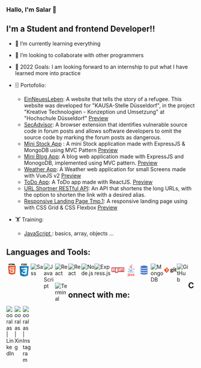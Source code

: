 ### Hallo, I'm Salar 👋 

## I'm a Student and frontend Developer!!

- 🌱 I’m currently learning everything 
- 👯 I’m looking to collaborate with other programmers 
- 🥅 2022 Goals: I am looking forward to an internship to put what I have learned more into practice
- 🗄️ Portofolio:
    - [EinNeuesLeben][einneuesleben]: A website that tells the story of a refugee. This website was developed for "KAUSA-Stelle Düsseldorf", in the project "Kreative Technologien - Konzeption und Umsetzung" at "Hochschule Düsseldorf" [Preview][einneueslebenPreview]
    - [SecAdvisor][secAdvisor]: A browser extension that identifies vulnerable source code in forum posts and allows software developers to omit the source code by marking the forum posts as dangerous.
    - [Mini Stock App][stockapp] : A mini Stock application made with ExpressJS & MongoDB using MVC Pattern [Preview][stockappPreview]
    - [Mini Blog App][blogapp]: A blog web application made with ExpressJS and MonogoDB, implemented using MVC pattern. [Preview][blogappPreview]
    - [Weather App][weatherappvuejs2]: A Weather web application for small Screens made with VueJS v2 [Preview][weatherappvuejs2Preview]
    - [ToDo App][todoapp]: A ToDo app made with ReactJS. [Preview][todoapp-reactjsPreview]
    - [URL Shortner RESTful API][urlshortnerapi]: An API that shortens the long URLs, with the  option to shorten the link with a desired alias.
    - [Responsive Landing Page Tmp.1][responsivePageTmp1]: A responsive landing page using with CSS Grid & CSS Flexbox [Preview][responsivePageTmp1Preview]
    
- 🏋️ Training:
    - [JavaScript ][javascripttraining]: basics, array, objects ...


## Languages and Tools:


<img align="left" alt="HTML5" width="30px" src="https://raw.githubusercontent.com/devicons/devicon/master/icons/html5/html5-original-wordmark.svg" />
<img align="left" alt="CSS3" width="35px" src="https://raw.githubusercontent.com/devicons/devicon/master/icons/css3/css3-original-wordmark.svg" />
<img align="left" alt="Sass" width="35px" src="https://cdn.jsdelivr.net/gh/devicons/devicon/icons/sass/sass-original.svg" />
<img align="left" alt="JavaScript" width="30px" src="https://cdn.jsdelivr.net/gh/devicons/devicon/icons/javascript/javascript-original.svg" />
<img align="left" alt="React" width="35px" src="https://cdn.jsdelivr.net/gh/devicons/devicon/icons/react/react-original.svg" />
<img align="left" alt="React" width="35px" src="https://cdn.jsdelivr.net/gh/devicons/devicon/icons/vuejs/vuejs-original.svg" />
<img align="left" alt="Node.js" width="35px" src="https://cdn.jsdelivr.net/gh/devicons/devicon/icons/nodejs/nodejs-original.svg" />
<img align="left" alt="Express.js" width="45px"src="https://cdn.jsdelivr.net/gh/devicons/devicon/icons/express/express-original-wordmark.svg" />
<img align="left" alt="Node.js" width="35px" src="https://raw.githubusercontent.com/devicons/devicon/master/icons/npm/npm-original-wordmark.svg" />
<img align="left" alt="npm" width="35px" src="https://raw.githubusercontent.com/devicons/devicon/master/icons/java/java-original-wordmark.svg" />
<img align="left" alt="SQL" width="35px" src="https://raw.githubusercontent.com/github/explore/80688e429a7d4ef2fca1e82350fe8e3517d3494d/topics/sql/sql.png" />
<img align="left" alt="MongoDB" width="35px" src="https://cdn.jsdelivr.net/gh/devicons/devicon/icons/mongodb/mongodb-original.svg" />
<img align="left" alt="Git" width="35px" src="https://raw.githubusercontent.com/devicons/devicon/master/icons/git/git-original-wordmark.svg" />
<img align="left" alt="GitHub" width="30px" src="https://cdn.jsdelivr.net/gh/devicons/devicon/icons/github/github-original.svg" />
<img align="left" alt="Terminal" width="35px" src="https://cdn.jsdelivr.net/gh/devicons/devicon/icons/bash/bash-original.svg" />

<br />


## Connect with me:


[<img align="left" alt="ooralas | LinkedIn" width="22px" src="https://cdn.jsdelivr.net/npm/simple-icons@v6.2.0/icons/linkedin.svg" />][linkedin]
[<img align="left" alt="ooralas | Xing" width="22px" src="https://cdn.jsdelivr.net/npm/simple-icons@v6.2.0/icons/xing.svg" />][xing]
[<img align="left" alt="ooralas | Instagram" width="22px" src="https://cdn.jsdelivr.net/npm/simple-icons@v6.2.0/icons/instagram.svg" />][instagram]







[instagram]: https://instagram.com/salar.alali
[linkedin]: https://www.linkedin.com/in/salar-al-ali-bb52221bb/
[xing]: https://www.xing.com/profile/Salar_AlAli

[stockapp]: https://github.com/ooralas/mini_projects-expressjs_mongodb_MVC_StockApp
[einneuesleben]: https://github.com/ooralas/EinNeuesLeben
[secAdvisor]: https://github.com/SecAdvisor
[blogapp]: https://github.com/ooralas/mini_projects-expressjs_mongodb_Blog
[responsivePageTmp1]: https://github.com/ooralas/mini_projects-HTML-CSS_Template01
[weatherappvuejs2]: https://github.com/ooralas/mini_projects-weatherapp_vuejs2
[todoapp]: https://github.com/ooralas/mini_projects-ToDoApp_ReactJS
[urlshortnerapi]: https://github.com/ooralas/mini_projects-urlShortner_express_mongodb

[einneueslebenPreview]: https://einneuesleben.tk/
[stockappPreview]: https://miniprojects-stockapp.herokuapp.com/
[secAdvisorDashboardPreview]: https://secadvisor.dev/login
[blogappPreview]: https://miniprojects-blogapp.herokuapp.com/
[responsivePageTmp1Preview]: https://ooralas.github.io/mini_projects-HTML-CSS_Template01/
[weatherappvuejs2Preview]: https://miniprojects-weatherapp-vuejs2.netlify.app/
[todoapp-reactjsPreview]: https://miniprojects-todoapp-reactjs.netlify.app

[javascripttraining]: https://github.com/ooralas/training_JavaScript
